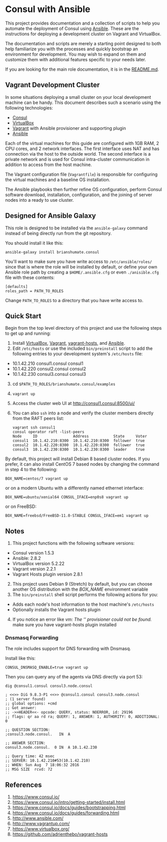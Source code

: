 # Consul with Ansible

This project provides documentation and a collection of scripts to help you automate the deployment of Consul using [Ansible](https://www.ansible.com/). These are the instructions for deploying a development cluster on Vagrant and VirtualBox.

The documentation and scripts are merely a starting point designed to both help familiarize you with the processes and quickly bootstrap an environment for development. You may wish to expand on them and customize them with additional features specific to your needs later.

If you are looking for the main role documentation, it is in the [README.md](https://github.com/brianshumate/ansible-consul/blob/master/README.md).

## Vagrant Development Cluster

In some situations deploying a small cluster on your local development machine can be handy. This document describes such a scenario using the following technologies:

* [Consul](https://consul.io)
* [VirtualBox](https://www.virtualbox.org/)
* [Vagrant](http://www.vagrantup.com/) with Ansible provisioner and
  supporting plugin
* [Ansible](https://www.ansible.com/)

Each of the virtual machines for this guide are configured with 1GB RAM, 2 CPU cores, and 2 network interfaces. The first interface uses NAT and has connection via the host to the outside world. The second interface is a private network and is used for Consul intra-cluster communication in addition to access from the host machine.

The Vagrant configuration file (`Vagrantfile`) is responsible for configuring the virtual machines and a baseline OS installation.

The Ansible playbooks then further refine OS configuration, perform Consul software download, installation, configuration, and the joining of server nodes into a ready to use cluster.

## Designed for Ansible Galaxy

This role is designed to be installed via the `ansible-galaxy` command instead of being directly run from the git repository.

You should install it like this:

```
ansible-galaxy install brianshumate.consul
```

You'll want to make sure you have write access to `/etc/ansible/roles/` since that is where the role will be installed by default, or define your own Ansible role path by creating a `$HOME/.ansible.cfg` or even `./anisible.cfg`
file with these contents:

```
[defaults]
roles_path = PATH_TO_ROLES
```

Change `PATH_TO_ROLES` to a directory that you have write access to.

## Quick Start

Begin from the top level directory of this project and use the following steps to get up and running:

1. Install [VirtualBox](https://www.virtualbox.org/wiki/Downloads), [Vagrant](http://downloads.vagrantup.com/), [vagrant-hosts](https://github.com/adrienthebo/vagrant-hosts), and [Ansible](http://docs.ansible.com/ansible/intro_installation.html).
2. Edit `/etc/hosts` or use the included `bin/preinstall` script to add
   the following entries to your development system's `/etc/hosts` file:
 * 10.1.42.210 consul1.consul consul1
 * 10.1.42.220 consul2.consul consul2
 * 10.1.42.230 consul3.consul consul3
3. cd `$PATH_TO_ROLES/brianshumate.consul/examples`
4. `vagrant up`
5. Access the cluster web UI at http://consul1.consul:8500/ui/
6. You can also `ssh` into a node and verify the cluster members directly
   from the RAFT peers list:

    ```
    vagrant ssh consul1
    consul operator raft -list-peers
    Node     ID                Address           State     Voter
    consul1  10.1.42.210:8300  10.1.42.210:8300  follower  true
    consul2  10.1.42.220:8300  10.1.42.220:8300  follower  true
    consul3  10.1.42.230:8300  10.1.42.230:8300  leader    true
    ```

By default, this project will install Debian 8 based cluster nodes. If you
prefer, it can also install CentOS 7 based nodes by changing the command
in step 4 to the following:

```
BOX_NAME=centos/7 vagrant up
```

or on a modern Ubuntu with a differently named ethernet interface:

```
BOX_NAME=ubuntu/xenial64 CONSUL_IFACE=enp0s8 vagrant up
```

or on FreeBSD:

```
BOX_NAME=freebsd/FreeBSD-11.0-STABLE CONSUL_IFACE=em1 vagrant up
```

## Notes

1. This project functions with the following software versions:
  * Consul version 1.5.3
  * Ansible: 2.8.2
  * VirtualBox version 5.2.22
  * Vagrant version 2.2.1
  * Vagrant Hosts plugin version 2.8.1
2. This project uses Debian 9 (Stretch) by default, but you can choose another OS distribution with the *BOX_NAME* environment variable
3. The `bin/preinstall` shell script performs the following actions for you:
 * Adds each node's host information to the host machine's `/etc/hosts`
 * Optionally installs the Vagrant hosts plugin
4. If you notice an error like *vm: The '' provisioner could not be found.*
   make sure you have vagrant-hosts plugin installed

### Dnsmasq Forwarding

The role includes support for DNS forwarding with Dnsmasq.

Install like this:

```
CONSUL_DNSMASQ_ENABLE=true vagrant up
```

Then you can query any of the agents via DNS directly via port 53:

```
dig @consul1.consul consul3.node.consul

; <<>> DiG 9.8.3-P1 <<>> @consul1.consul consul3.node.consul
; (1 server found)
;; global options: +cmd
;; Got answer:
;; ->>HEADER<<- opcode: QUERY, status: NOERROR, id: 29196
;; flags: qr aa rd ra; QUERY: 1, ANSWER: 1, AUTHORITY: 0, ADDITIONAL: 0

;; QUESTION SECTION:
;consul3.node.consul.   IN  A

;; ANSWER SECTION:
consul3.node.consul.  0 IN  A 10.1.42.230

;; Query time: 42 msec
;; SERVER: 10.1.42.210#53(10.1.42.210)
;; WHEN: Sun Aug  7 18:06:32 2016
;; MSG SIZE  rcvd: 72
```

## References

1. https://www.consul.io/
2. https://www.consul.io/intro/getting-started/install.html
3. https://www.consul.io/docs/guides/bootstrapping.html
4. https://www.consul.io/docs/guides/forwarding.html
5. http://www.ansible.com/
6. http://www.vagrantup.com/
7. https://www.virtualbox.org/
8. https://github.com/adrienthebo/vagrant-hosts
